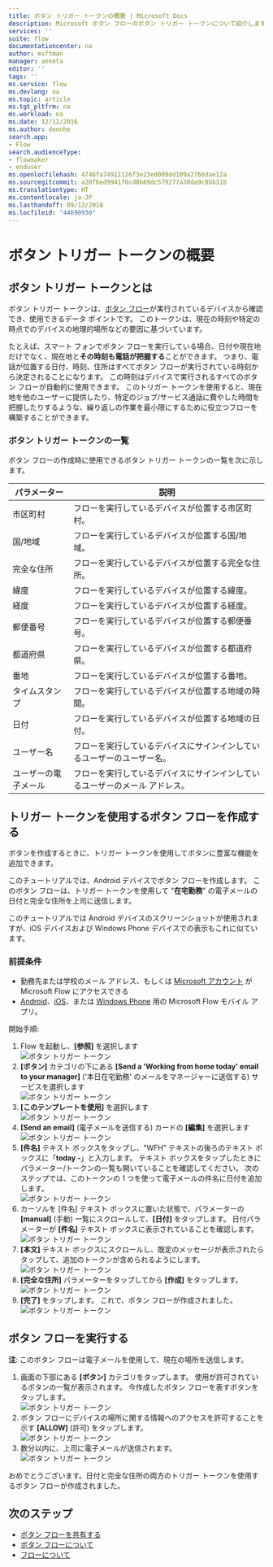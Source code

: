 ```yaml
---
title: ボタン トリガー トークンの概要 | Microsoft Docs
description: Microsoft ボタン フローのボタン トリガー トークンについて紹介します。
services: ''
suite: flow
documentationcenter: na
author: msftman
manager: anneta
editor: ''
tags: ''
ms.service: flow
ms.devlang: na
ms.topic: article
ms.tgt_pltfrm: na
ms.workload: na
ms.date: 12/12/2016
ms.author: deonhe
search.app:
- Flow
search.audienceType:
- flowmaker
- enduser
ms.openlocfilehash: 4746fa74911126f3e23ed009dd109a2766dae12a
ms.sourcegitcommit: a20fbed9941f0cd8b69dc579277a30da9c8bb31b
ms.translationtype: HT
ms.contentlocale: ja-JP
ms.lasthandoff: 09/12/2018
ms.locfileid: "44690930"
---
```

# <a name="get-started-with-button-trigger-tokens"></a>ボタン トリガー トークンの概要
## <a name="what-are-button-trigger-tokens"></a>ボタン トリガー トークンとは
ボタン トリガー トークンは、[ボタン フロー](introduction-to-button-flows.md)が実行されているデバイスから確認でき、使用できるデータ ポイントです。 このトークンは、現在の時刻や特定の時点でのデバイスの地理的場所などの要因に基づいています。  

たとえば、スマート フォンでボタン フローを実行している場合、日付や現在地だけでなく、現在地と**その時刻も電話が把握する**ことができます。 つまり、電話が位置する日付、時刻、住所はすべてボタン フローが実行されている時刻から決定されることになります。 この時刻はデバイスで実行されるすべてのボタン フローが自動的に使用できます。 このトリガー トークンを使用すると、現在地を他のユーザーに提供したり、特定のジョブ/サービス通話に費やした時間を把握したりするような、繰り返しの作業を最小限にするために役立つフローを構築することができます。

### <a name="list-of-button-trigger-tokens"></a>ボタン トリガー トークンの一覧
ボタン フローの作成時に使用できるボタン トリガー トークンの一覧を次に示します。

| パラメーター | 説明 |
| --- | --- |
| 市区町村 |フローを実行しているデバイスが位置する市区町村。 |
| 国/地域 |フローを実行しているデバイスが位置する国/地域。 |
| 完全な住所 |フローを実行しているデバイスが位置する完全な住所。 |
| 緯度 |フローを実行しているデバイスが位置する緯度。 |
| 経度 |フローを実行しているデバイスが位置する経度。 |
| 郵便番号 |フローを実行しているデバイスが位置する郵便番号。 |
| 都道府県 |フローを実行しているデバイスが位置する都道府県。 |
| 番地 |フローを実行しているデバイスが位置する番地。 |
| タイムスタンプ |フローを実行しているデバイスが位置する地域の時間。 |
| 日付 |フローを実行しているデバイスが位置する地域の日付。 |
| ユーザー名 |フローを実行しているデバイスにサインインしているユーザーのユーザー名。 |
| ユーザーの電子メール |フローを実行しているデバイスにサインインしているユーザーのメール アドレス。 |

## <a name="create-a-button-flow-that-uses-trigger-tokens"></a>トリガー トークンを使用するボタン フローを作成する
ボタンを作成するときに、トリガー トークンを使用してボタンに豊富な機能を追加できます。

このチュートリアルでは、Android デバイスでボタン フローを作成します。 このボタン フローは、トリガー トークンを使用して "**在宅勤務**" の電子メールの日付と完全な住所を上司に送信します。

このチュートリアルでは Android デバイスのスクリーンショットが使用されますが、iOS デバイスおよび Windows Phone デバイスでの表示もこれに似ています。

### <a name="prerequisites"></a>前提条件
* 勤務先または学校のメール アドレス、もしくは [Microsoft アカウント](https://account.microsoft.com/about?refd=www.microsoft.com) が Microsoft Flow にアクセスできる
* [Android](https://aka.ms/flowmobiledocsandroid)、[iOS](https://aka.ms/flowmobiledocsios)、または [Windows Phone](https://aka.ms/flowmobilewindows) 用の Microsoft Flow モバイル アプリ。

開始手順:

1. Flow を起動し、**[参照]**  を選択します  
   ![ボタン トリガー トークン](./media/introduction-to-button-trigger-tokens/1.png)  
2. **[ボタン]** カテゴリの下にある **[Send a 'Working from home today' email to your manager]** ('本日在宅勤務' のメールをマネージャーに送信する) サービスを選択します   
   ![ボタン トリガー トークン](./media/introduction-to-button-trigger-tokens/2.png)  
3. **[このテンプレートを使用]** を選択します  
   ![ボタン トリガー トークン](./media/introduction-to-button-trigger-tokens/3.png)  
4. **[Send an email]** (電子メールを送信する) カードの **[編集]** を選択します  
   ![ボタン トリガー トークン](./media/introduction-to-button-trigger-tokens/3-5.png)  
5. **[件名]** テキスト ボックスをタップし、"WFH" テキストの後ろのテキスト ボックスに「**today -**」と入力します。 テキスト ボックスをタップしたときにパラメーター/トークンの一覧も開いていることを確認してください。 次のステップでは、このトークンの 1 つを使って電子メールの件名に日付を追加します。  
   ![ボタン トリガー トークン](./media/introduction-to-button-trigger-tokens/4.png)  
6. カーソルを [件名] テキスト ボックスに置いた状態で、パラメーターの **[manual]** (手動) 一覧にスクロールして、**[日付]** をタップします。 日付パラメーターが **[件名]** テキスト ボックスに表示されていることを確認します。  
   ![ボタン トリガー トークン](./media/introduction-to-button-trigger-tokens/6.png)  
7. **[本文]** テキスト ボックスにスクロールし、既定のメッセージが表示されたらタップして、追加のトークンが含められるようにします。  
   ![ボタン トリガー トークン](./media/introduction-to-button-trigger-tokens/7.png)  
8. **[完全な住所]** パラメーターをタップしてから **[作成]** をタップします。  
   ![ボタン トリガー トークン](./media/introduction-to-button-trigger-tokens/8.png)  
9. **[完了]** をタップします。 これで、ボタン フローが作成されました。  
   ![ボタン トリガー トークン](./media/introduction-to-button-trigger-tokens/9.png)  

## <a name="run-the-button-flow"></a>ボタン フローを実行する
**注**: このボタン フローは電子メールを使用して、現在の場所を送信します。  

1. 画面の下部にある **[ボタン]** カテゴリをタップします。 使用が許可されているボタンの一覧が表示されます。 今作成したボタン フローを表すボタンをタップします。  
   ![ボタン トリガー トークン](./media/introduction-to-button-trigger-tokens/10.png)  
2. ボタン フローにデバイスの場所に関する情報へのアクセスを許可することを示す **[ALLOW]** (許可) をタップします。  
   ![ボタン トリガー トークン](./media/introduction-to-button-trigger-tokens/11.png)  
3. 数分以内に、上司に電子メールが送信されます。  
   ![ボタン トリガー トークン](./media/introduction-to-button-trigger-tokens/12.png)  

おめでとうございます。日付と完全な住所の両方のトリガー トークンを使用するボタン フローが作成されました。 

## <a name="next-steps"></a>次のステップ
* [ボタン フローを共有する](share-buttons.md)
* [ボタン フローについて](introduction-to-button-flows.md)  
* [フローについて](guided-learning/get-started.yml?tutorial-step=1)

